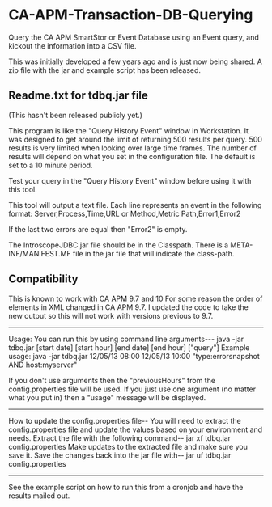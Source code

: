 # CA-APM-Transaction-DB-Querying
Query the CA APM SmartStor or Event Database using an Event query, and kickout the information into a CSV file.

This was initially developed a few years ago and is just now being shared. A zip file with the jar and example script has been released. 


## Readme.txt for tdbq.jar file
(This hasn't been released publicly yet.)

This program is like the "Query History Event" window in Workstation. It was 
designed to get around the limit of returning 500 results per query. 500 results 
is very limited when looking over large time frames. The number of results will 
depend on what you set in the configuration file. The default is set to a 10 minute period.

Test your query in the \"Query History Event\" window before using it with this tool. 

This tool will output a text file. Each line represents an event in the following format:
Server,Process,Time,URL or Method,Metric Path,Error1,Error2

If the last two errors are equal then "Error2" is empty.

The IntroscopeJDBC.jar file should be in the Classpath. There is a META-INF/MANIFEST.MF file in the jar file that will indicate the class-path.  

## Compatibility
This is known to work with CA APM 9.7 and 10
For some reason the order of elements in XML changed in CA APM 9.7. I updated the code to take the new output so this will not work with versions previous to 9.7.  

------------
Usage: You can run this by using command line arguments---
java -jar tdbq.jar [start date] [start hour] [end date] [end hour] [\"query\"]
Example usage: java -jar tdbq.jar 12/05/13 08:00 12/05/13 10:00 \"type:errorsnapshot AND host:myserver\"

If you don't use arguments then the "previousHours" from the config.properties file will be used.
If you just use one argument (no matter what you put in) then a "usage" message will be displayed.

------------
How to update the config.properties file--
You will need to extract the config.properties file and update the values based on your environment and needs.
Extract the file with the following command-- jar xf tdbq.jar config.properties
Make updates to the extracted file and make sure you save it. 
Save the changes back into the jar file with-- jar uf tdbq.jar config.properties

-------------
See the example script on how to run this from a cronjob and have the results mailed out.
